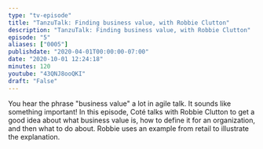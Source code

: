 ```yaml
---
type: "tv-episode"
title: "TanzuTalk: Finding business value, with Robbie Clutton"
description: "TanzuTalk: Finding business value, with Robbie Clutton"
episode: "5"
aliases: ["0005"]
publishdate: "2020-04-01T00:00:00-07:00"
date: "2020-10-01 12:24:18"
minutes: 120
youtube: "43QNJ8ooQKI"
draft: "False"
---
```


You hear the phrase "business value" a lot in agile talk. It sounds like something important! In this episode, Coté talks with Robbie Clutton to get a good idea about what business value is, how to define it for an organization, and then what to do about. Robbie uses an example from retail to illustrate the explanation.